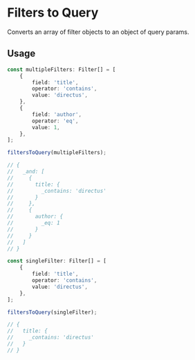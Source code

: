 # Filters to Query

Converts an array of filter objects to an object of query params.

## Usage

```ts
const multipleFilters: Filter[] = [
	{
		field: 'title',
		operator: 'contains',
		value: 'directus',
	},
	{
		field: 'author',
		operator: 'eq',
		value: 1,
	},
];

filtersToQuery(multipleFilters);

// {
//   _and: [
//     {
//       title: {
//         _contains: 'directus'
//       }
//     },
//     {
//       author: {
//         _eq: 1
//       }
//     }
//   ]
// }

const singleFilter: Filter[] = [
	{
		field: 'title',
		operator: 'contains',
		value: 'directus',
	},
];

filtersToQuery(singleFilter);

// {
//   title: {
//     _contains: 'directus'
//   }
// }
```
